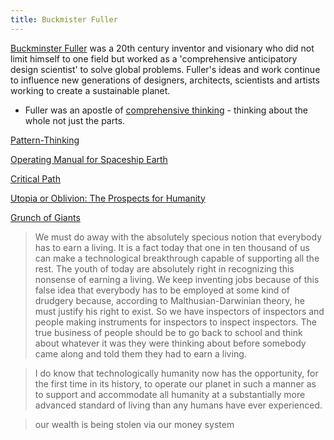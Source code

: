 ```yaml
---
title: Buckmister Fuller
---
```


[Buckminster Fuller](https://www.bfi.org/) was a 20th century inventor and visionary who did not limit himself to one field but worked as a 'comprehensive anticipatory design scientist' to solve global problems. Fuller's ideas and work continue to influence new generations of designers, architects, scientists and artists working to create a sustainable planet.

- Fuller was an apostle of [comprehensive thinking](http://encyclopedia.uia.org/en/strategy/208262) - thinking about the whole not just the parts. 

[Pattern-Thinking](https://www.amazon.com/R-Buckminster-Fuller-Pattern-Thinking/dp/3037786094/ref=sr_1_2?crid=2IV7M8VML0IKO&dchild=1&keywords=buckminster+fuller&qid=1627244574&sprefix=buckmi%2Caps%2C231&sr=8-2)

[Operating Manual for Spaceship Earth](https://www.amazon.com/Operating-Manual-Spaceship-Buckminster-Fuller/dp/3037781262/ref=sr_1_1?crid=3OYDWQIB5ZWQS&dchild=1&keywords=operating+manual+for+spaceship+earth+by+r.+buckminster+fuller&qid=1627244794&sprefix=operating+manual%2Caudible%2C214&sr=8-1)

[Critical Path](https://www.amazon.com/Critical-Path-Kiyoshi-Kuromiya/dp/0312174918/ref=sr_1_4?crid=2IV7M8VML0IKO&dchild=1&keywords=buckminster+fuller&qid=1627244574&sprefix=buckmi%2Caps%2C231&sr=8-4)

[Utopia or Oblivion: The Prospects for Humanity](https://www.amazon.com/Utopia-Oblivion-Prospects-Buckminster-Fuller/dp/3037786221/ref=sr_1_6?crid=2IV7M8VML0IKO&dchild=1&keywords=buckminster+fuller&qid=1627244574&sprefix=buckmi%2Caps%2C231&sr=8-6)

[Grunch of Giants](https://www.amazon.com/Grunch-of-Giants-audiobook/dp/B0743KZ1PM/ref=sr_1_7?crid=2IV7M8VML0IKO&dchild=1&keywords=buckminster+fuller&qid=1627244574&sprefix=buckmi%2Caps%2C231&sr=8-7)

> We must do away with the absolutely specious notion that everybody has to earn a living. It is a fact today that one in ten thousand of us can make a technological breakthrough capable of supporting all the rest. The youth of today are absolutely right in recognizing this nonsense of earning a living. We keep inventing jobs because of this false idea that everybody has to be employed at some kind of drudgery because, according to Malthusian-Darwinian theory, he must justify his right to exist. So we have inspectors of inspectors and people making instruments for inspectors to inspect inspectors. The true business of people should be to go back to school and think about whatever it was they were thinking about before somebody came along and told them they had to earn a living.

> I do know that technologically humanity now has the opportunity, for the first time in its history, to operate our planet in such a manner as to support and accommodate all humanity at a substantially more advanced standard of living than any humans have ever experienced.

> our wealth is being stolen via our money system
